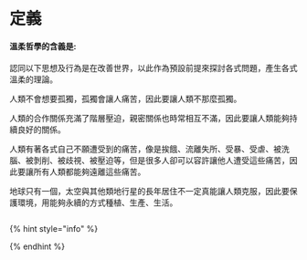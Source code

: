 # 定義

####  溫柔哲學的含義是:

認同以下思想及行為是在改善世界，以此作為預設前提來探討各式問題，產生各式溫柔的理論。

人類不會想要孤獨，孤獨會讓人痛苦，因此要讓人類不那麼孤獨。

人類的合作關係充滿了階層壓迫，親密關係也時常相互不滿，因此要讓人類能夠持續良好的關係。

人類有著各式自己不願遭受到的痛苦，像是挨餓、流離失所、受暴、受虐、被洗腦、被剝削、被歧視、被壓迫等，但是很多人卻可以容許讓他人遭受這些痛苦，因此要讓所有人類都能夠遠離這些痛苦。

地球只有一個，太空與其他類地行星的長年居住不一定真能讓人類克服，因此要保護環境，用能夠永續的方式種植、生產、生活。

```

```

{% hint style="info" %}

{% endhint %}

```

```



